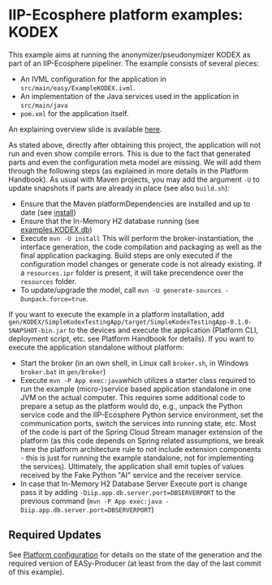 # IIP-Ecosphere platform examples: KODEX

This example aims at running the anonymizer/pseudonymizer KODEX as part of an IIP-Ecosphere pipeliner. The example consists of several pieces:
  * An IVML configuration for the application in `src/main/easy/ExampleKODEX.ivml`.
  * An implementation of the Java services used in the application in `src/main/java`
  * `pom.xml` for the application itself. 
  
An explaining overview slide is available [here](docs/Examples_KODEX.pdf).
  
As stated above, directly after obtaining this project, the application will not run and even show compile errors. This is due to the fact that generated parts and even the configuration meta model are missing. We will add them through the following steps (as explained in more details in the Platform Handbook). As usual with Maven projects, you may add the argument `-U` to update snapshots if parts are already in place (see also `build.sh`):

  * Ensure that the Maven platformDependencies are installed and up to date (see [install](https://github.com/iip-ecosphere/platform/tree/main/platform/tools/Install))
  * Ensure that the In-Memory H2 database running (see [examples.KODEX.db](https://github.com/iip-ecosphere/platform/tree/main/platform/examples/examples.KODEX/examples.KODEX.db))
  * Execute `mvn -U install` This will perform the broker-instantiation, the interface generation, the code compilation and packaging as well as the final application packaging. Build steps are only executed if the configuration model changes or generate code is not already existing. If a `resources.ipr` folder is present, it will take precendence over the `resources` folder. 
  * To update/upgrade the model, call `mvn -U generate-sources -Dunpack.force=true`.

If you want to execute the example in a platform installation, add `gen/KODEX/SimpleKodexTestingApp/target/SimpleKodexTestingApp-0.1.0-SNAPSHOT-bin.jar` to the devices and execute the application (Platform CLI, deployment script, etc. see Platform Handbook for details). If you want to execute the application standalone without platform:
    
  * Start the broker (in an own shell, in Linux call `broker.sh`, in Windows `broker.bat` in `gen/broker`)
  * Execute `mvn -P App exec:java`which utilizes a starter class required to run the example (micro-)service based application standalone in one JVM on the actual computer. This requires some additional code to prepare a setup as the platform would do, e.g., unpack the Python service code and the IIP-Ecosphere Python service environment, set the communication ports, switch the services into running state, etc. Most of the code is part of the Spring Cloud Stream manager extension of the platform (as this code depends on Spring related assumptions, we break here the platform architecture rule to not include extension components - this is just for running the example standalone, not for implementing the services). Ultimately, the application shall emit tuples of values received by the Fake Python "AI" service and the receiver service.
  * In case that In-Memory H2 Database Server Execute port is change pass it by adding `-Diip.app.db.server.port=DBSERVERPORT` to the previous command (`mvn -P App exec:java -Diip.app.db.server.port=DBSERVERPORT`)
  
## Required Updates

See [Platform configuration](https://github.com/iip-ecosphere/platform/tree/main/platform/configuration/configuration) for details on the state of the generation and the required version of EASy-Producer (at least from the day of the last commit of this example). 
